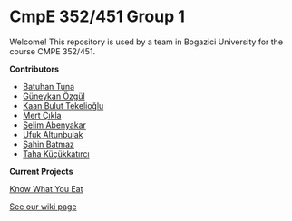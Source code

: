 # CmpE 352/451 Group 1
Welcome!
This repository is used by a team in Bogazici University for the course CMPE 352/451. 

**Contributors**
* [Batuhan Tuna](Batuhan-TUNA)
* [Güneykan Özgül](Güneykan-ÖZGÜL)
* [Kaan Bulut Tekelioğlu](Kaan-Bulut-TEKELİOĞLU)
* [Mert Çıkla](Mert-ÇIKLA)
* [Selim Abenyakar](Selim-ABENYAKAR)
* [Ufuk Altunbulak](Ufuk-ALTUNBULAK)
* [Şahin Batmaz](Şahin-BATMAZ)
* [Taha Küçükkatırcı](Taha-Küçükkatırcı)

**Current Projects**

[Know What You Eat](https://github.com/bounswe/bounswe2016group1/wiki/Project%20Description)

[See our wiki page](https://github.com/bounswe/bounswe2016group1/wiki)
